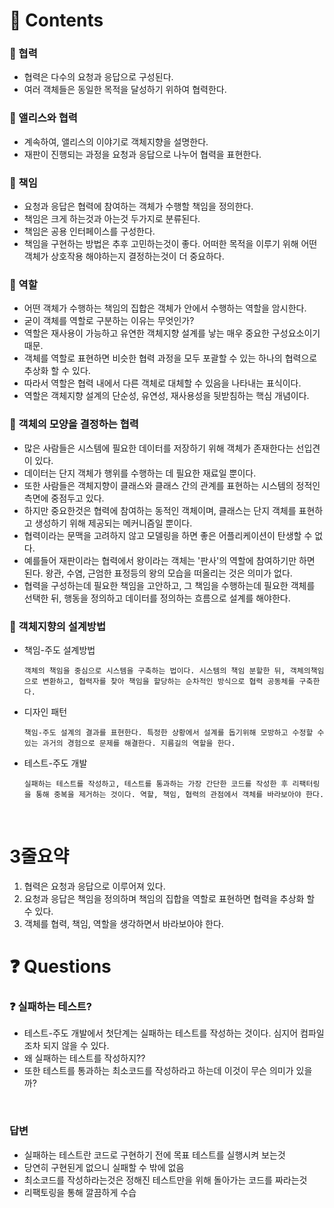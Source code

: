 # 📌 Contents

### 📌 협력

- 협력은 다수의 요청과 응답으로 구성된다.
- 여러 객체들은 동일한 목적을 달성하기 위하여 협력한다.

### 📌 앨리스와 협력

- 계속하여, 앨리스의 이야기로 객체지향을 설명한다.
- 재판이 진행되는 과정을 요청과 응답으로 나누어 협력을 표현한다.

### 📌 책임

- 요청과 응답은 협력에 참여하는 객체가 수행할 책임을 정의한다.
- 책임은 크게 하는것과 아는것 두가지로 분류된다.
- 책임은 공용 인터페이스를 구성한다.
- 책임을 구현하는 방법은 추후 고민하는것이 좋다. 어떠한 목적을 이루기 위해 어떤 객체가 상호작용 해야하는지 결정하는것이 더 중요하다.

### 📌 역할

- 어떤 객체가 수행하는 책임의 집합은 객체가 안에서 수행하는 역할을 암시한다.
- 굳이 객체를 역할로 구분하는 이유는 무엇인가?
- 역할은 재사용이 가능하고 유연한 객체지향 설계를 낳는 매우 중요한 구성요소이기 때문.
- 객체를 역할로 표현하면 비슷한 협력 과정을 모두 포괄할 수 있는 하나의 협력으로 추상화 할 수 있다.
- 따라서 역할은 협력 내에서 다른 객체로 대체할 수 있음을 나타내는 표식이다.
- 역할은 객체지향 설계의 단순성, 유연성, 재사용성을 뒷받침하는 핵심 개념이다.

### 📌 객체의 모양을 결정하는 협력

- 많은 사람들은 시스템에 필요한 데이터를 저장하기 위해 객체가 존재한다는 선입견이 있다.
- 데이터는 단지 객체가 행위를 수행하는 데 필요한 재료일 뿐이다.
- 또한 사람들은 객체지향이 클래스와 클래스 간의 관계를 표현하는 시스템의 정적인 측면에 중점두고 있다.
- 하지만 중요한것은 협력에 참여하는 동적인 객체이며, 클래스는 단지 객체를 표현하고 생성하기 위해 제공되는 메커니즘일 뿐이다.
- 협력이라는 문맥을 고려하지 않고 모델링을 하면 좋은 어플리케이션이 탄생할 수 없다.
- 예를들어 재판이라는 협력에서 왕이라는 객체는 '판사'의 역할에 참여하기만 하면 된다. 왕관, 수염, 근엄한 표정등의 왕의 모습을 떠올리는 것은 의미가 없다.
- 협력을 구성하는데 필요한 책임을 고안하고, 그 책임을 수행하는데 필요한 객체를 선택한 뒤, 행동을 정의하고 데이터를 정의하는 흐름으로 설계를 해야한다.

### 📌 객체지향의 설계방법

- 책임-주도 설계방법
    
    ```객체의 책임을 중심으로 시스템을 구축하는 법이다. 시스템의 책임 분할한 뒤, 객체의책임으로 변환하고, 협력자를 찾아 책임을 할당하는 순차적인 방식으로 협력 공동체를 구축한다.```
- 디자인 패턴
    
    ```책임-주도 설계의 결과를 표현한다. 특정한 상황에서 설계를 돕기위해 모방하고 수정할 수 있는 과거의 경험으로 문제를 해결한다. 지름길의 역할을 한다.```
- 테스트-주도 개발
    
    ```실패하는 테스트를 작성하고, 테스트를 통과하는 가장 간단한 코드를 작성한 후 리팩터링을 통해 중복을 제거하는 것이다. 역할, 책임, 협력의 관점에서 객체를 바라보아야 한다.```

</br>

# 3줄요약

1. 협력은 요청과 응답으로 이루어져 있다.
2. 요청과 응답은 책임을 정의하며 책임의 집합을 역할로 표현하면 협력을 추상화 할 수 있다.
3. 객체를 협력, 책임, 역할을 생각하면서 바라보아야 한다.

# ❓ Questions

### ❓ 실패하는 테스트?

- 테스트-주도 개발에서 첫단계는 실패하는 테스트를 작성하는 것이다. 심지어 컴파일조차 되지 않을 수 있다.
- 왜 실패하는 테스트를 작성하지??
- 또한 테스트를 통과하는 최소코드를 작성하라고 하는데 이것이 무슨 의미가 있을까?

</br>

### 답변

- 실패하는 테스트란 코드로 구현하기 전에 목표 테스트를 실행시켜 보는것
- 당연히 구현된게 없으니 실패할 수 밖에 없음
- 최소코드를 작성하라는것은 정해진 테스트만을 위해 돌아가는 코드를 짜라는것
- 리팩토링을 통해 깔끔하게 수습
